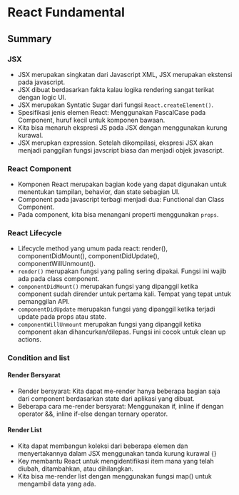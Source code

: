 # React Fundamental

## Summary
### JSX
- JSX merupakan singkatan dari Javascript XML, JSX merupakan ekstensi pada javascript.
- JSX dibuat berdasarkan fakta kalau logika rendering sangat terikat dengan logic UI.
- JSX merupakan Syntatic Sugar dari fungsi `React.createElement()`.
- Spesifikasi jenis elemen React: Menggunakan PascalCase pada Component, huruf kecil untuk komponen bawaan.
- Kita bisa menaruh ekspresi JS pada JSX dengan menggunakan kurung kurawal.
- JSX merupkan expression. Setelah dikompilasi, ekspresi JSX akan menjadi panggilan fungsi javscript biasa dan menjadi objek javascript.

### React Component
- Komponen React merupakan bagian kode yang dapat digunakan untuk menentukan tampilan, behavior, dan state sebagian UI.
- Component pada javascript terbagi menjadi dua: Functional dan Class Component.
- Pada component, kita bisa menangani properti menggunakan `props`.

### React Lifecycle
- Lifecycle method yang umum pada react: render(), componentDidMount(), componentDidUpdate(), componentWillUnmount().
- `render()` merupakan fungsi yang paling sering dipakai. Fungsi ini wajib ada pada class component.
- `componentDidMount()` merupakan fungsi yang dipanggil ketika component sudah dirender untuk pertama kali. Tempat yang tepat untuk pemanggilan API.
- `componentDidUpdate` merupakan fungsi yang dipanggil ketika terjadi update pada props atau state.
- `componentWillUnmount` merupakan fungsi yang dipanggil ketika component akan dihancurkan/dilepas. Fungsi ini cocok untuk clean up actions.

### Condition and list
#### Render Bersyarat
- Render bersyarat: Kita dapat me-render hanya beberapa bagian saja dari component berdasarkan state dari aplikasi yang dibuat.
- Beberapa cara me-render bersyarat: Menggunakan if, inline if dengan operator &&, inline if-else dengan ternary operator.
#### Render List
- Kita dapat membangun koleksi dari beberapa elemen dan menyertakannya dalam JSX menggunakan tanda kurung kurawal {}
- Key membantu React untuk mengidentifikasi item mana yang telah diubah, ditambahkan, atau dihilangkan.
- Kita bisa me-render list dengan menggunakan fungsi map() untuk mengambil data yang ada.